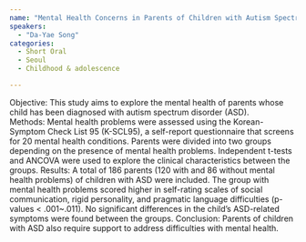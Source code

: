 ```yaml
---
name: "Mental Health Concerns in Parents of Children with Autism Spectrum Disorder"
speakers:
  - "Da-Yae Song"
categories:
  - Short Oral
  - Seoul
  - Childhood & adolescence

---
```


Objective: This study aims to explore the mental health of parents whose child has been diagnosed with autism spectrum disorder (ASD).  
Methods: Mental health problems were assessed using the Korean-Symptom Check List 95 (K-SCL95), a self-report questionnaire that screens for 20 mental health conditions. Parents were divided into two groups depending on the presence of mental health problems. Independent t-tests and ANCOVA were used to explore the clinical characteristics between the groups. 
Results: A total of 186 parents (120 with and 86 without mental health problems) of children with ASD were included. The group with mental health problems scored higher in self-rating scales of social communication, rigid personality, and pragmatic language difficulties (p-values < .001~.011). No significant differences in the child’s ASD-related symptoms were found between the groups. 
Conclusion: Parents of children with ASD also require support to address difficulties with mental health.
